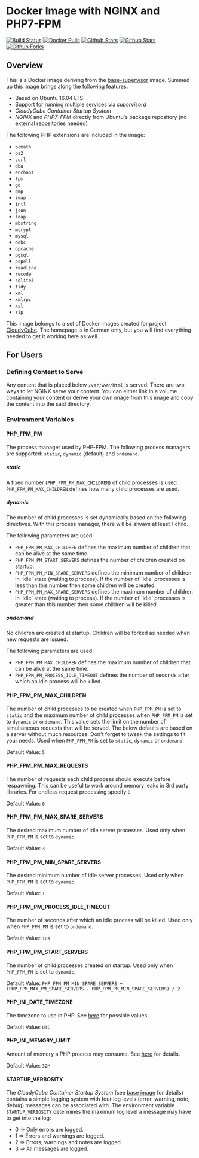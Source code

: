 # Docker Image with NGINX and PHP7-FPM

[![Build Status](https://travis-ci.org/cloudycube/docker-nginx-php7.svg?branch=master)](https://travis-ci.org/cloudycube/docker-nginx-php7) [![Docker 
Pulls](https://img.shields.io/docker/pulls/cloudycube/nginx-php7.svg)](https://hub.docker.com/r/cloudycube/nginx-php7) [![Github 
Stars](https://img.shields.io/github/stars/cloudycube/docker-nginx-php7.svg?label=github%20%E2%98%85)](https://github.com/cloudycube/docker-nginx-php7) [![Github 
Stars](https://img.shields.io/github/contributors/cloudycube/docker-nginx-php7.svg)](https://github.com/cloudycube/docker-nginx-php7) [![Github 
Forks](https://img.shields.io/github/forks/cloudycube/docker-nginx-php7.svg?label=github%20forks)](https://github.com/cloudycube/docker-nginx-php7)

## Overview
This is a Docker image deriving from the [base-supervisor](https://github.com/cloudycube/docker-base-supervisor) image. Summed up this image brings along the following features:
- Based on Ubuntu 16.04 LTS
- Support for running multiple services via *supervisord*
- *CloudyCube Container Startup System*
- *NGINX* and *PHP7-FPM* directly from Ubuntu's package repository (no external repositories needed)

The following PHP extensions are included in the image:
- `bcmath`
- `bz2`
- `curl`
- `dba`
- `enchant`
- `fpm`
- `gd`
- `gmp`
- `imap`
- `intl`
- `json`
- `ldap`
- `mbstring`
- `mcrypt`
- `mysql`
- `odbc`
- `opcache` 
- `pgsql`
- `pspell`
- `readline`
- `recode`
- `sqlite3`
- `tidy`
- `xml`
- `xmlrpc`
- `xsl`
- `zip`

This image belongs to a set of Docker images created for project [CloudyCube](http://www.falk-online.eu/projekte/cloudycube). The homepage is in German only, but you will find everything needed to get it working here as well.

## For Users

### Defining Content to Serve

Any content that is placed below `/var/www/html` is served. There are two ways to let NGINX serve your content. You can either link in a volume containing your content or derive your own image from this image and copy the content into the said directory.

### Environment Variables

#### PHP_FPM_PM

The process manager used by PHP-FPM. The following process managers are supported: `static`, `dynamic` (default) and `ondemand`.

##### static
A fixed number (`PHP_FPM_PM_MAX_CHILDREN`) of child processes is used.
`PHP_FPM_PM_MAX_CHILDREN` defines how many child processes are used.

##### dynamic
The number of child processes is set dynamically based on the following directives.
With this process manager, there will be always at least 1 child.

The following parameters are used:
- `PHP_FPM_PM_MAX_CHILDREN` defines the maximum number of children that can be alive at the same time.
- `PHP_FPM_PM_START_SERVERS` defines the number of children created on startup.
- `PHP_FPM_PM_MIN_SPARE_SERVERS` defines the minimum number of children in 'idle' state (waiting to process). If the number of 'idle' processes is less than this number then some children will be created.
- `PHP_FPM_PM_MAX_SPARE_SERVERS` defines the maximum number of children in 'idle' state (waiting to process). If the number of 'idle' processes is greater than this number then some children will be killed.
  
##### ondemand
No children are created at startup. Children will be forked as needed when new requests are issued.

The following parameters are used:
- `PHP_FPM_PM_MAX_CHILDREN` defines the maximum number of children that can be alive at the same time.
- `PHP_FPM_PM_PROCESS_IDLE_TIMEOUT` defines the number of seconds after which an idle process will be killed.

#### PHP_FPM_PM_MAX_CHILDREN

The number of child processes to be created when `PHP_FPM_PM` is set to `static` and the maximum number of child processes when `PHP_FPM_PM` is set to `dynamic` or `ondemand`. This value sets the limit on the number of simultaneous requests that will be served. The below defaults are based on a server without much resources. Don't forget to tweak the settings to fit your needs.
Used when `PHP_FPM_PM` is set to `static`, `dynamic` or `ondemand`.

Default Value: `5`

#### PHP_FPM_PM_MAX_REQUESTS

The number of requests each child process should execute before respawning. This can be useful to work around memory leaks in 3rd party libraries. For endless request processing specify `0`.

Default Value: `0`

#### PHP_FPM_PM_MAX_SPARE_SERVERS

The desired maximum number of idle server processes. Used only when `PHP_FPM_PM` is set to `dynamic`.

Default Value: `3`

#### PHP_FPM_PM_MIN_SPARE_SERVERS

The desired minimum number of idle server processes. Used only when `PHP_FPM_PM` is set to `dynamic`.

Default Value: `1`

#### PHP_FPM_PM_PROCESS_IDLE_TIMEOUT

The number of seconds after which an idle process will be killed. Used only when `PHP_FPM_PM` is set to `ondemand`.

Default Value: `10s`

#### PHP_FPM_PM_START_SERVERS

The number of child processes created on startup.
Used only when `PHP_FPM_PM` is set to `dynamic`.

Default Value: `PHP_FPM_PM_MIN_SPARE_SERVERS + (PHP_FPM_MAX_PM_SPARE_SERVERS - PHP_FPM_PM_MIN_SPARE_SERVERS) / 2`

#### PHP_INI_DATE_TIMEZONE

The timezone to use in PHP. See [here](http://php.net/manual/en/timezones.php) for possible values.

Default Value: `UTC`

#### PHP_INI_MEMORY_LIMIT

Amount of memory a PHP process may consume. See [here](http://php.net/manual/en/ini.core.php#ini.memory-limit) for details.

Default Value: `32M`

#### STARTUP_VERBOSITY

The *CloudyCube Container Startup System* (see [base image](https://github.com/cloudycube/docker-base-supervisor) for details) contains a simple logging system with four log levels (error, warning, note, debug) messages can be associated with. The environment variable `STARTUP_VERBOSITY` determines the maximum log level a message may have to get into the log:

- 0 => Only errors are logged.
- 1 => Errors and warnings are logged.
- 2 => Errors, warnings and notes are logged.
- 3 => All messages are logged.
